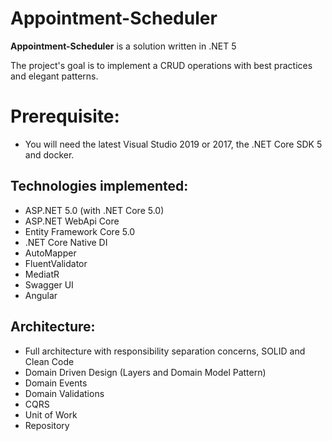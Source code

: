 # Appointment-Scheduler

**Appointment-Scheduler** is a solution written in .NET 5

The project's goal is to implement a CRUD operations with best practices and elegant patterns.
# Prerequisite:

- You will need the latest Visual Studio 2019 or 2017, the .NET Core SDK 5 and docker.


## Technologies implemented:

- ASP.NET 5.0 (with .NET Core 5.0)
 - ASP.NET WebApi Core
- Entity Framework Core 5.0
- .NET Core Native DI
- AutoMapper
- FluentValidator
- MediatR
- Swagger UI
- Angular


## Architecture:

- Full architecture with responsibility separation concerns, SOLID and Clean Code
- Domain Driven Design (Layers and Domain Model Pattern)
- Domain Events
- Domain Validations
- CQRS 
- Unit of Work
- Repository